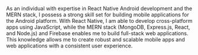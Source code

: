 As an individual with expertise in React Native Android development and the MERN stack, I possess a strong skill set for building mobile applications for the Android platform.
With React Native, I am able to develop cross-platform apps using JavaScript, while the MERN stack (MongoDB, Express.js, React, and Node.js) and Firebase enables me to build full-stack web applications.
This knowledge allows me to create robust and scalable mobile apps and web applications with a consistent user experience.
